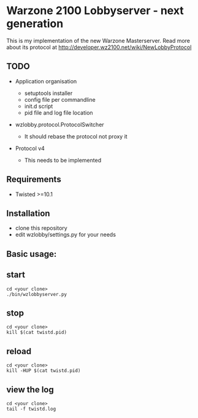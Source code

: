 Warzone 2100 Lobbyserver - next generation
============

This is my implementation of the new Warzone Masterserver.
Read more about its protocol at http://developer.wz2100.net/wiki/NewLobbyProtocol

TODO
-----------
* Application organisation
    - setuptools installer
    - config file per commandline
    - init.d script
    - pid file and log file location
    
* wzlobby.protocol.ProtocolSwitcher
    - It should rebase the protocol not proxy it
    
* Protocol v4
    - This needs to be implemented

Requirements
-----------
* Twisted >=10.1

Installation
-----------
* clone this repository
* edit wzlobby/settings.py for your needs

Basic usage:
-----------
start
----

    cd <your clone>
    ./bin/wzlobbyserver.py

stop
----

    cd <your clone>
    kill $(cat twistd.pid)

reload
----

    cd <your clone>
    kill -HUP $(cat twistd.pid)

view the log
----

    cd <your clone>
    tail -f twistd.log
